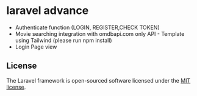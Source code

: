 # laravel advance

-   Authenticate function (LOGIN, REGISTER,CHECK TOKEN)
-   Movie searching integration with omdbapi.com only API - Template using Tailwind (please run npm install)
-   Login Page view

## License

The Laravel framework is open-sourced software licensed under the [MIT license](https://opensource.org/licenses/MIT).
